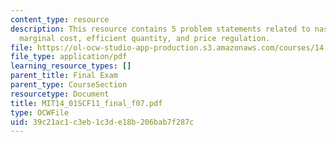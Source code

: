 ```yaml
---
content_type: resource
description: This resource contains 5 problem statements related to nash equilibrium,
  marginal cost, efficient quantity, and price regulation.
file: https://ol-ocw-studio-app-production.s3.amazonaws.com/courses/14-01sc-principles-of-microeconomics-fall-2011/39c21ac1c3eb1c3de18b206bab7f287c_MIT14_01SCF11_final_f07.pdf
file_type: application/pdf
learning_resource_types: []
parent_title: Final Exam
parent_type: CourseSection
resourcetype: Document
title: MIT14_01SCF11_final_f07.pdf
type: OCWFile
uid: 39c21ac1-c3eb-1c3d-e18b-206bab7f287c
---
```

